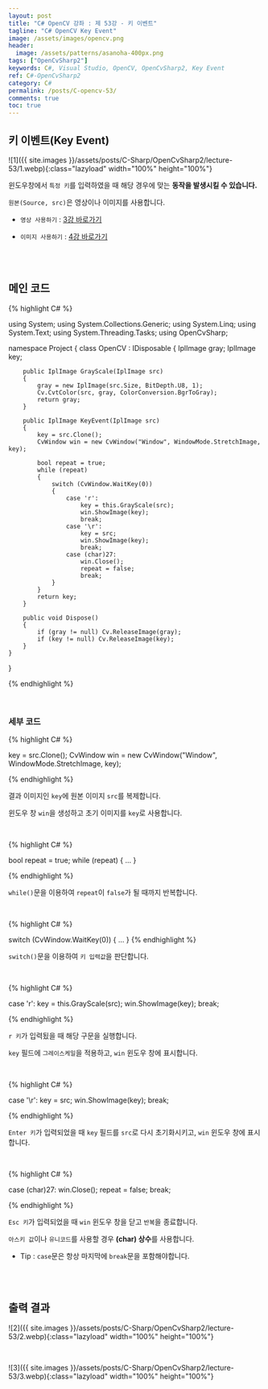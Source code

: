```yaml
---
layout: post
title: "C# OpenCV 강좌 : 제 53강 - 키 이벤트"
tagline: "C# OpenCV Key Event"
image: /assets/images/opencv.png
header:
  image: /assets/patterns/asanoha-400px.png
tags: ["OpenCvSharp2"]
keywords: C#, Visual Studio, OpenCV, OpenCvSharp2, Key Event
ref: C#-OpenCvSharp2
category: C#
permalink: /posts/C-opencv-53/
comments: true
toc: true
---
```


## 키 이벤트(Key Event)

![1]({{ site.images }}/assets/posts/C-Sharp/OpenCvSharp2/lecture-53/1.webp){:class="lazyload" width="100%" height="100%"}

윈도우창에서 `특정 키`를 입력하였을 때 해당 경우에 맞는 **동작을 발생시킬 수 있습니다.**

`원본(Source, src)`은 영상이나 이미지를 사용합니다.

- `영상 사용하기` : [3강 바로가기][3강]

- `이미지 사용하기` : [4강 바로가기][4강]

<br>
<br>

## 메인 코드

{% highlight C# %}

using System;
using System.Collections.Generic;
using System.Linq;
using System.Text;
using System.Threading.Tasks;
using OpenCvSharp;

namespace Project
{
    class OpenCV : IDisposable
    {
        IplImage gray;
        IplImage key;
        
        public IplImage GrayScale(IplImage src)
        {
            gray = new IplImage(src.Size, BitDepth.U8, 1);
            Cv.CvtColor(src, gray, ColorConversion.BgrToGray);
            return gray;
        }
                    
        public IplImage KeyEvent(IplImage src)
        {
            key = src.Clone();
            CvWindow win = new CvWindow("Window", WindowMode.StretchImage, key);
                    
            bool repeat = true;
            while (repeat)
            {
                switch (CvWindow.WaitKey(0))
                {
                    case 'r':
                        key = this.GrayScale(src);
                        win.ShowImage(key);
                        break;
                    case '\r':
                        key = src;
                        win.ShowImage(key);
                        break;
                    case (char)27:
                        win.Close();
                        repeat = false;
                        break;
                }
            }
            return key;
        }
                  
        public void Dispose()
        {
            if (gray != null) Cv.ReleaseImage(gray);
            if (key != null) Cv.ReleaseImage(key);        
        }
    }
}

{% endhighlight %}

<br>

### 세부 코드

{% highlight C# %}

key = src.Clone();
CvWindow win = new CvWindow("Window", WindowMode.StretchImage, key);

{% endhighlight %}

결과 이미지인 `key`에 원본 이미지 `src`를 복제합니다.

윈도우 창 `win`을 생성하고 초기 이미지를 `key`로 사용합니다.

<br>

{% highlight C# %}

bool repeat = true;
while (repeat)
{
    ...
}

{% endhighlight %}

`while()`문을 이용하여 `repeat`이 `false`가 될 때까지 반복합니다.

<br>

{% highlight C# %}

switch (CvWindow.WaitKey(0))
{
    ...
}
{% endhighlight %}

`switch()`문을 이용하여 `키 입력값`을 판단합니다.

<br>

{% highlight C# %}

case 'r':
    key = this.GrayScale(src);
    win.ShowImage(key);
    break;

{% endhighlight %}

`r 키`가 입력됬을 때 해당 구문을 실행합니다.

`key` 필드에 `그레이스케일`을 적용하고, `win` 윈도우 창에 표시합니다.

<br>

{% highlight C# %}

case '\r':
    key = src;
    win.ShowImage(key);
    break;

{% endhighlight %}

`Enter 키`가 입력되었을 때 `key` 필드를 `src`로 다시 초기화시키고, `win` 윈도우 창에 표시합니다.

<br>

{% highlight C# %}

case (char)27:
    win.Close();
    repeat = false;
    break;

{% endhighlight %}

`Esc 키`가 입력되었을 때 `win` 윈도우 창을 닫고 `반복`을 종료합니다.

`아스키 값`이나 `유니코드`를 사용할 경우 **(char) 상수**를 사용합니다.

- Tip : `case`문은 항상 마지막에 `break`문을 포함해야합니다.

<br>
<br>

## 출력 결과

![2]({{ site.images }}/assets/posts/C-Sharp/OpenCvSharp2/lecture-53/2.webp){:class="lazyload" width="100%" height="100%"}

<br>

![3]({{ site.images }}/assets/posts/C-Sharp/OpenCvSharp2/lecture-53/3.webp){:class="lazyload" width="100%" height="100%"}

[3강]: https://076923.github.io/posts/C-opencv-3/
[4강]: https://076923.github.io/posts/C-opencv-4/
